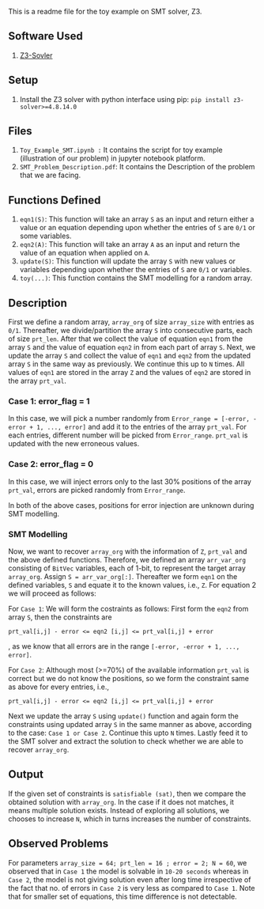 
This is a readme file for the toy example on SMT solver, Z3. 

## Software Used
1. [Z3-Sovler](https://github.com/Z3Prover/z3)

## Setup
1. Install the Z3 solver with python interface using pip: `pip install z3-solver>=4.8.14.0`

## Files
1. `Toy_Example_SMT.ipynb :` It contains the script for toy example (illustration of our problem) in jupyter notebook platform.
2. `SMT_Problem_Description.pdf`: It contains the Description of the problem that we are facing.

## Functions Defined
1. `eqn1(S)`: This function will take an array `S` as an input and return either a value or an equation depending upon whether the entries of `S` are `0/1` or some variables.
2. `eqn2(A)`: This function will take an array `A` as an input and return the value of an equation when applied on `A`.
3. `update(S)`: This function will update the array `S` with new values or variables depending upon whether the entries of `S` are `0/1` or variables.
4. `toy(...)`: This function contains the SMT modelling for a random array. 

## Description
First we define a random array, `array_org` of size `array_size` with entries as `0/1`. Thereafter, we divide/partition the array `S` into consecutive parts, each of size `prt_len`. After that we collect the value of equation `eqn1` from the array `S` and the value of equation `eqn2` in from each part of array `S`.
Next, we update the array `S` and collect the value of `eqn1` and `eqn2` from the updated array `S` in the same way as previously. We continue this up to `N` times.
All values of `eqn1` are stored in the array `Z` and the values of `eqn2` are stored in the array `prt_val`.

### Case 1: error_flag = 1
In this case, we will pick a number randomly from `Error_range = [-error, -error + 1, ..., error]` and add it to the entries of the array `prt_val`. For each entries, different number will be picked from `Error_range`.
`prt_val` is updated with the new erroneous values. 

### Case 2: error_flag = 0
In this case, we will inject errors only to the last 30% positions of the array `prt_val`, errors are picked randomly from `Error_range`.

In both of the above cases, positions for error injection are unknown during SMT modelling.

### SMT Modelling
Now, we want to recover `array_org` with the information of `Z`, `prt_val` and the above defined functions. Therefore, we defined an array `arr_var_org` consisting of `BitVec` variables, each of 1-bit, to represent the target array `array_org`. Assign `S = arr_var_org[:]`. Thereafter we form `eqn1` on the defined variables, `S` and equate it to the known values, i.e., `Z`. For equation 2 we will proceed as follows:

For `Case 1`: We will form the costraints as follows: First form the `eqn2` from array `S`, then the constraints are
```
prt_val[i,j] - error <= eqn2 [i,j] <= prt_val[i,j] + error
```
, as we know that all errors are in the range `[-error, -error + 1, ..., error]`.

For `Case 2`: Although most (>=70%) of the available information `prt_val` is correct but we do not know the positions, so we form the constraint same as above for every entries, i.e.,
```
prt_val[i,j] - error <= eqn2 [i,j] <= prt_val[i,j] + error
```

Next we update the array `S` using `update()` function and again form the constraints using updated array `S` in the same manner as above, according to the case: `Case 1 or Case 2`. Continue this upto `N` times. Lastly feed it to the SMT solver and extract the solution to check whether we are able to recover `array_org`.

## Output 
If the given set of constraints is `satisfiable (sat)`, then we compare the obtained solution with `array_org`. In the case if it does not matches, it means multiple solution exists. Instead of exploring all solutions, we chooses to increase `N`, which in turns increases the number of constraints.

## Observed Problems
For parameters `array_size = 64; prt_len = 16 ; error = 2; N = 60`, we observed that in `Case 1` the model is solvable in `10-20 seconds` whereas 
in `Case 2`, the model is not giving solution even after long time irrespective of the fact that no. of errors in `Case 2` is very less as compared to `Case 1`. Note that for smaller set of equations, this time difference is not detectable.  
